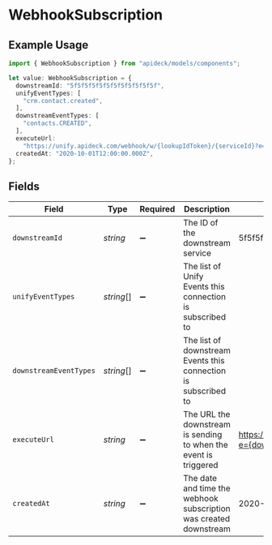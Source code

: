 # WebhookSubscription

## Example Usage

```typescript
import { WebhookSubscription } from "apideck/models/components";

let value: WebhookSubscription = {
  downstreamId: "5f5f5f5f5f5f5f5f5f5f5f5f",
  unifyEventTypes: [
    "crm.contact.created",
  ],
  downstreamEventTypes: [
    "contacts.CREATED",
  ],
  executeUrl:
    "https://unify.apideck.com/webhook/w/{lookupIdToken}/{serviceId}?e={downstreamEventType}",
  createdAt: "2020-10-01T12:00:00.000Z",
};
```

## Fields

| Field                                                                                   | Type                                                                                    | Required                                                                                | Description                                                                             | Example                                                                                 |
| --------------------------------------------------------------------------------------- | --------------------------------------------------------------------------------------- | --------------------------------------------------------------------------------------- | --------------------------------------------------------------------------------------- | --------------------------------------------------------------------------------------- |
| `downstreamId`                                                                          | *string*                                                                                | :heavy_minus_sign:                                                                      | The ID of the downstream service                                                        | 5f5f5f5f5f5f5f5f5f5f5f5f                                                                |
| `unifyEventTypes`                                                                       | *string*[]                                                                              | :heavy_minus_sign:                                                                      | The list of Unify Events this connection is subscribed to                               |                                                                                         |
| `downstreamEventTypes`                                                                  | *string*[]                                                                              | :heavy_minus_sign:                                                                      | The list of downstream Events this connection is subscribed to                          |                                                                                         |
| `executeUrl`                                                                            | *string*                                                                                | :heavy_minus_sign:                                                                      | The URL the downstream is sending to when the event is triggered                        | https://unify.apideck.com/webhook/w/{lookupIdToken}/{serviceId}?e={downstreamEventType} |
| `createdAt`                                                                             | *string*                                                                                | :heavy_minus_sign:                                                                      | The date and time the webhook subscription was created downstream                       | 2020-10-01T12:00:00.000Z                                                                |